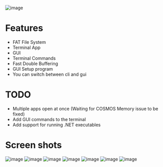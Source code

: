 ![image](https://github.com/MishaTY/Misha-OS/blob/master/Images/project-banner.png)

# Features
- FAT File System
- Terminal App
- GUI
- Terminal Commands
- Fast Double Buffering
- GUI Setup program
- You can switch between cli and gui

# TODO
 - Multiple apps open at once (Waiting for COSMOS Memory issue to be fixed)
 - Add GUI commands to the terminal
 - Add support for running .NET executables

# Screen shots
![image](https://github.com/MishaTY/Misha-OS/blob/master/Images/setup.png)
![image](https://github.com/MishaTY/Misha-OS/blob/master/Images/setupwarn.png)
![image](https://github.com/MishaTY/Misha-OS/blob/master/Images/iselect.png)
![image](https://github.com/MishaTY/Misha-OS/blob/master/Images/cli.png)
![image](https://github.com/MishaTY/Misha-OS/blob/master/Images/desk.png)
![image](https://github.com/MishaTY/Misha-OS/blob/master/Images/term.png)
![image](https://github.com/MishaTY/Misha-OS/blob/master/Images/setting.png)
